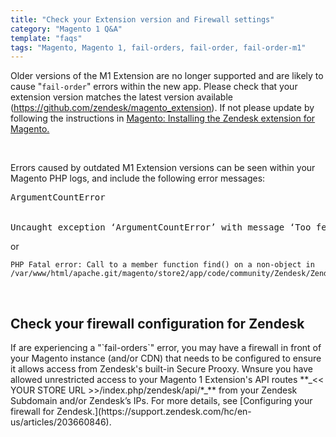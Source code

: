 ```yaml
---
title: "Check your Extension version and Firewall settings"
category: "Magento 1 Q&A"
template: "faqs"
tags: "Magento, Magento 1, fail-orders, fail-order, fail-order-m1"
---
```


Older versions of the M1 Extension are no longer supported and are likely to cause "`fail-order`" errors within the new app. Please check that your extension version matches the latest version available (https://github.com/zendesk/magento_extension). If not please update by following the instructions in [Magento: Installing the Zendesk extension for Magento.](https://support.zendesk.com/hc/en-us/articles/203660046-Magento-Integration-Installing-the-Zendesk-extension-for-Magento)

<br>

Errors caused by outdated M1 Extension versions can be seen within your Magento PHP logs, and include the following error messages:

<pre>
ArgumentCountError
<br/>
Uncaught exception ‘ArgumentCountError’ with message ‘Too few arguments to function Zendesk_Zendesk_ApiController::ordersAction()
</pre>

or

```
PHP Fatal error: Call to a member function find() on a non-object in /var/www/html/apache.git/magento/store2/app/code/community/Zendesk/Zendesk/Model/Observer.php`
```

<br/>

## Check your firewall configuration for Zendesk

<span>
If are experiencing a "`fail-orders`" error, you may have a firewall in front of your Magento instance (and/or CDN) that needs to be configured to ensure it allows access from Zendesk's built-in Secure Prooxy. Wnsure you have allowed unrestricted access to your Magento 1 Extension's API routes **_<< YOUR STORE URL >>/index.php/zendesk/api/*_** from your Zendesk Subdomain and/or Zendesk’s IPs. For more details, see [Configuring your firewall for Zendesk.](https://support.zendesk.com/hc/en-us/articles/203660846).
</span>
